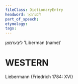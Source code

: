 ```yaml
---
fileClass: DictionaryEntry
headword: ליבערמאַן
part_of_speech: 
etymology: 
tags: 
---
```

ליבערמאַן
'Liberman (name)'

WESTERN
========

Liebermann {Friedrich 1784: XVI}